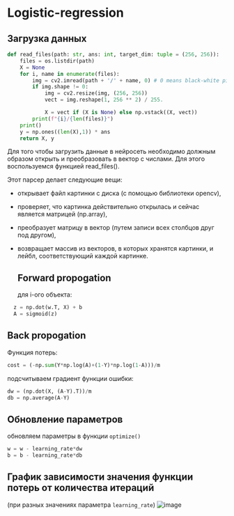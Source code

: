 # Logistic-regression

## Загрузка данных
``` python
def read_files(path: str, ans: int, target_dim: tuple = (256, 256)):
    files = os.listdir(path)
    X = None
    for i, name in enumerate(files):
        img = cv2.imread(path + '/' + name, 0) # 0 means black-white picture
        if img.shape != 0:
            img = cv2.resize(img, (256, 256))
            vect = img.reshape(1, 256 ** 2) / 255.

            X = vect if (X is None) else np.vstack((X, vect))
        print(f"{i}/{len(files)}")
    print()
    y = np.ones((len(X),1)) * ans
    return X, y
```
Для того чтобы загрузить данные в нейросеть необходимо должным образом открыть и преобразовать в вектор с числами. Для этого воспользуемся функцией read_files().

Этот парсер делает следующие вещи:

- открывает файл картинки с диска (с помощью библиотеки opencv),
- проверяет, что картинка действительно открылась и сейчас является матрицей (np.array),
- преобразует матрицу в вектор (путем записи всех столбцов друг под другом),
- возвращает массив из векторов, в которых хранятся картинки, и лейбл, соответствующий каждой картинке.

  ## Forward propogation
  для i-ого объекта:
``` python
  z = np.dot(w.T, X) + b
  A = sigmoid(z)
```

## Back propogation
Функция потерь:
```python
cost = (-np.sum(Y*np.log(A)+(1-Y)*np.log(1-A)))/m
```
подсчитываем градиент функции ошибки:
```python
dw = (np.dot(X, (A-Y).T))/m
db = np.average(A-Y)
```

## Обновление параметров
обновляем параметры в функции `optimize()`
```python
w = w - learning_rate*dw
b = b - learning_rate*db
```


## График зависимости значения функции потерь от количества итераций
(при разных значениях параметра `learning_rate`)
![image](https://github.com/user-attachments/assets/76799bc9-9daf-48b7-ac80-bf19b0112683)
